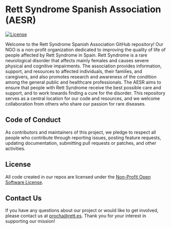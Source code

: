 <!--

**Here are some ideas to get you started:**

🙋‍♀️ A short introduction - what is your organization all about?
🌈 Contribution guidelines - how can the community get involved?
👩‍💻 Useful resources - where can the community find your docs? Is there anything else the community should know?
🍿 Fun facts - what does your team eat for breakfast?
🧙 Remember, you can do mighty things with the power of [Markdown](https://docs.github.com/github/writing-on-github/getting-started-with-writing-and-formatting-on-github/basic-writing-and-formatting-syntax)
-->

# Rett Syndrome Spanish Association (AESR)

<!--[![Build Status](https://img.shields.io/badge/build-passing-brightgreen.svg)](https://github.com/[username]/[reponame]/actions)-->
[![License](https://img.shields.io/badge/nposl-3-0)](https://opensource.org/license/nposl-3-0/)

Welcome to the Rett Syndrome Spanish Association GitHub repository! Our NGO is a non-profit organization dedicated to improving the quality of life of people affected by Rett Syndrome in Spain.
Rett Syndrome is a rare neurological disorder that affects mainly females and causes severe physical and cognitive impairments.
The association provides information, support, and resources to affected individuals, their families, and caregivers, and also promotes research and awareness of the condition among the general public and healthcare professionals.
The AESR aims to ensure that people with Rett Syndrome receive the best possible care and support, and to work towards finding a cure for the disorder. This repository serves as a central location for our code and resources, and we welcome collaboration from others who share our passion for rare diseases.

<!--
## Getting Started

To get started with our project, you can [insert instructions for how to download or clone your repository].

## Contributing

We welcome contributions from anyone who shares our passion for rare diseases! If you would like to contribute to our project, please review our [contribution guidelines](CONTRIBUTING.md) before submitting a pull request.
-->

## Code of Conduct

As contributors and maintainers of this project, we pledge to respect all people who contribute through reporting issues, posting feature requests, updating documentation, submitting pull requests or patches, and other activities. <!--To make clear what is expected of us, we adopt the following Code of Conduct: [insert link to your Code of Conduct]-->

## License

All code created in our repos are licensed under the [Non-Profit Open Software License](https://opensource.org/license/nposl-3-0/).

## Contact Us

If you have any questions about our project or would like to get involved, please contact us at procha@rett.es. Thank you for your interest in supporting our mission!

